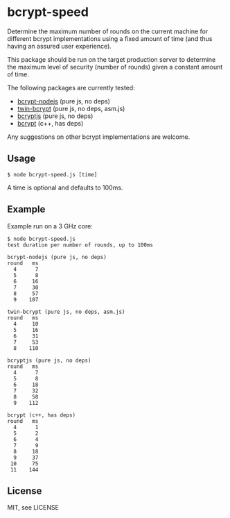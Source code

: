 # bcrypt-speed

Determine the maximum number of rounds on the current machine for different
bcrypt implementations using a fixed amount of time (and thus having an assured
user experience).

This package should be run on the target production server to determine the
maximum level of security (number of rounds) given a constant amount of time.

The following packages are currently tested:
* [bcrypt-nodejs](https://www.npmjs.org/package/bcrypt-nodejs) (pure js, no deps)
* [twin-bcrypt](https://www.npmjs.org/package/twin-bcrypt) (pure js, no deps, asm.js)
* [bcryptjs](https://www.npmjs.org/package/bcryptjs) (pure js, no deps)
* [bcrypt](https://www.npmjs.org/package/bcrypt) (c++, has deps)

Any suggestions on other bcrypt implementations are welcome.

## Usage

    $ node bcrypt-speed.js [time]

A time is optional and defaults to 100ms.

## Example

Example run on a 3 GHz core:

    $ node bcrypt-speed.js
    test duration per number of rounds, up to 100ms

    bcrypt-nodejs (pure js, no deps)
    round   ms
      4      7
      5      8
      6     16
      7     30
      8     57
      9    107

    twin-bcrypt (pure js, no deps, asm.js)
    round   ms
      4     10
      5     16
      6     31
      7     53
      8    110

    bcryptjs (pure js, no deps)
    round   ms
      4      7
      5      8
      6     18
      7     32
      8     58
      9    112

    bcrypt (c++, has deps)
    round   ms
      4      1
      5      2
      6      4
      7      9
      8     18
      9     37
     10     75
     11    144

## License

MIT, see LICENSE
